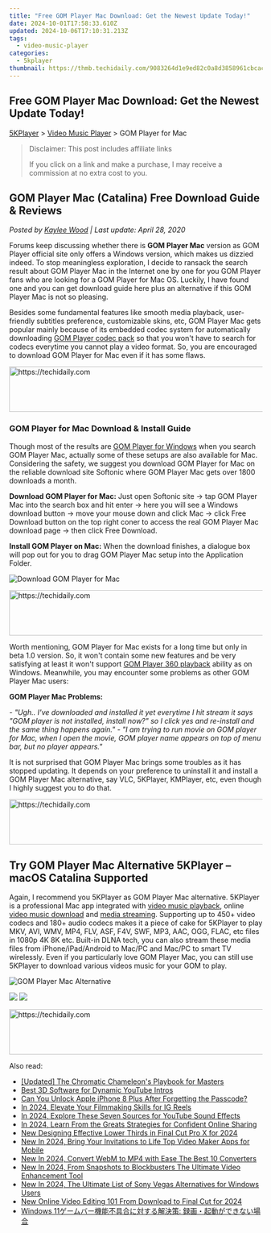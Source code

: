 ```yaml
---
title: "Free GOM Player Mac Download: Get the Newest Update Today!"
date: 2024-10-01T17:58:33.610Z
updated: 2024-10-06T17:10:31.213Z
tags:
  - video-music-player
categories:
  - 5kplayer
thumbnail: https://thmb.techidaily.com/9083264d1e9ed82c0a8d3858961cbcacf8dd6e0e896428761bc70aaa3b066e45.jpg
---
```


## Free GOM Player Mac Download: Get the Newest Update Today!

[5KPlayer](https://tools.techidaily.com/5kplayer/products/) \> [Video Music Player](https://tools.techidaily.com/5kplayer/video-music-player/) \> GOM Player for Mac

>  Disclaimer: This post includes affiliate links
>
>  If you click on a link and make a purchase, I may receive a commission at no extra cost to you.
>

## GOM Player Mac (Catalina) Free Download Guide & Reviews

 _Posted by [Kaylee Wood](https://www.quora.com/profile/Amanda-Hu-21) | Last update: April 28, 2020_

Forums keep discussing whether there is **GOM Player Mac** version as GOM Player official site only offers a Windows version, which makes us dizzied indeed. To stop meaningless exploration, I decide to ransack the search result about GOM Player Mac in the Internet one by one for you GOM Player fans who are looking for a GOM Player for Mac OS. Luckily, I have found one and you can get download guide here plus an alternative if this GOM Player Mac is not so pleasing.

Besides some fundamental features like smooth media playback, user-friendly subtitles preference, customizable skins, etc, GOM Player Mac gets popular mainly because of its embedded codec system for automatically downloading [GOM Player codec pack](https://tools.techidaily.com/5kplayer/video-music-player/) so that you won't have to search for codecs everytime you cannot play a video format. So, you are encouraged to download GOM Player for Mac even if it has some flaws.

<!-- affiliate ads begin -->
<a href="https://appsumo.8odi.net/c/5597632/2105867/7443" target="_top" id="2105867">
  <img src="//a.impactradius-go.com/display-ad/7443-2105867" border="0" alt="https://techidaily.com" width="728" height="90"/>
</a>
<img height="0" width="0" src="https://appsumo.8odi.net/i/5597632/2105867/7443" style="position:absolute;visibility:hidden;" border="0" />
<!-- affiliate ads end -->

### GOM Player for Mac Download & Install Guide

Though most of the results are [GOM Player for Windows](https://tools.techidaily.com/5kplayer/video-music-player/) when you search GOM Player Mac, actually some of these setups are also available for Mac. Considering the safety, we suggest you download GOM Player for Mac on the reliable download site Softonic where GOM Player Mac gets over 1800 downloads a month. 

**Download GOM Player for Mac:** Just open Softonic site -> tap GOM Player Mac into the search box and hit enter -> here you will see a Windows download button -> move your mouse down and click Mac -> click Free Download button on the top right coner to access the real GOM Player Mac download page -> then click Free Download.

**Install GOM Player on Mac:** When the download finishes, a dialogue box will pop out for you to drag GOM Player Mac setup into the Application Folder.

![Download GOM Player for Mac](https://www.5kplayer.com/video-music-player/img/gom-player-mac.jpg) 

<!-- affiliate ads begin -->
<a href="https://laganoo.pxf.io/c/5597632/1484950/16446" target="_top" id="1484950">
  <img src="//a.impactradius-go.com/display-ad/16446-1484950" border="0" alt="https://techidaily.com" width="728" height="90"/>
</a>
<img height="0" width="0" src="https://laganoo.pxf.io/i/5597632/1484950/16446" style="position:absolute;visibility:hidden;" border="0" />
<!-- affiliate ads end -->

Worth mentioning, GOM Player for Mac exists for a long time but only in beta 1.0 version. So, it won't contain some new features and be very satisfying at least it won't support [GOM Player 360 playback](https://tools.techidaily.com/5kplayer/video-music-player/) ability as on Windows. Meanwhile, you may encounter some problems as other GOM Player Mac users:

**GOM Player Mac Problems:**

_\- "Ugh.. I've downloaded and installed it yet everytime I hit stream it says "GOM player is not installed, install now?" so I click yes and re-install and the same thing happens again."_ 
 _\- "I am trying to run movie on GOM player for Mac, when I open the movie, GOM player name appears on top of menu bar, but no player appears."_

It is not surprised that GOM Player Mac brings some troubles as it has stopped updating. It depends on your preference to uninstall it and install a GOM Player Mac alternative, say VLC, 5KPlayer, KMPlayer, etc, even though I highly suggest you to do that. 

<!-- affiliate ads begin -->
<a href="https://appsumo.8odi.net/c/5597632/2037474/7443" target="_top" id="2037474">
  <img src="//a.impactradius-go.com/display-ad/7443-2037474" border="0" alt="https://techidaily.com" width="728" height="90"/>
</a>
<img height="0" width="0" src="https://appsumo.8odi.net/i/5597632/2037474/7443" style="position:absolute;visibility:hidden;" border="0" />
<!-- affiliate ads end -->

## Try GOM Player Mac Alternative 5KPlayer – macOS Catalina Supported

Again, I recommend you 5KPlayer as GOM Player Mac alternative. 5KPlayer is a professional Mac app integrated with [video music playback](https://tools.techidaily.com/5kplayer/video-music-player/), online [video music download](https://tools.techidaily.com/5kplayer/youtube-download/) and [media streaming](https://tools.techidaily.com/5kplayer/airplay/). Supporting up to 450+ video codecs and 180+ audio codecs makes it a piece of cake for 5KPlayer to play MKV, AVI, WMV, MP4, FLV, ASF, F4V, SWF, MP3, AAC, OGG, FLAC, etc files in 1080p 4K 8K etc. Built-in DLNA tech, you can also stream these media files from iPhone/iPad/Android to Mac/PC and Mac/PC to smart TV wirelessly. Even if you particularly love GOM Player Mac, you can still use 5KPlayer to download various videos music for your GOM to play. 

![GOM Player Mac Alternative](https://www.5kplayer.com/video-music-player/img/5kplayer-best-free-hd-video-player.jpg) 

[![](https://www.5kplayer.com/video-music-player/../button/freedownbackmac.png)](https://tools.techidaily.com/5kplayer/products/) [![](https://www.5kplayer.com/video-music-player/../button/freedownbackwin.png)](https://tools.techidaily.com/5kplayer/products/)

<!-- affiliate ads begin -->
<a href="https://unicoeye.pxf.io/c/5597632/2134491/18498" target="_top" id="2134491">
  <img src="//a.impactradius-go.com/display-ad/18498-2134491" border="0" alt="https://techidaily.com" width="728" height="90"/>
</a>
<img height="0" width="0" src="https://unicoeye.pxf.io/i/5597632/2134491/18498" style="position:absolute;visibility:hidden;" border="0" />
<!-- affiliate ads end -->

<ins class="adsbygoogle"
     style="display:block"
     data-ad-format="autorelaxed"
     data-ad-client="ca-pub-7571918770474297"
     data-ad-slot="1223367746"></ins>

<ins class="adsbygoogle"
     style="display:block"
     data-ad-client="ca-pub-7571918770474297"
     data-ad-slot="8358498916"
     data-ad-format="auto"
     data-full-width-responsive="true"></ins>

<span class="atpl-alsoreadstyle">Also read:</span>
<div><ul>
<li><a href="https://some-skills.techidaily.com/updated-the-chromatic-chameleons-playbook-for-masters/"><u>[Updated] The Chromatic Chameleon's Playbook for Masters</u></a></li>
<li><a href="https://youtube-videos.techidaily.com/best-3d-software-for-dynamic-youtube-intros/"><u>Best 3D Software for Dynamic YouTube Intros</u></a></li>
<li><a href="https://ios-unlock.techidaily.com/can-you-unlock-apple-iphone-8-plus-after-forgetting-the-passcode-by-drfone-ios/"><u>Can You Unlock Apple iPhone 8 Plus After Forgetting the Passcode?</u></a></li>
<li><a href="https://instagram-video-recordings.techidaily.com/in-2024-elevate-your-filmmaking-skills-for-ig-reels/"><u>In 2024, Elevate Your Filmmaking Skills for IG Reels</u></a></li>
<li><a href="https://youtube-blog.techidaily.com/24-explore-these-seven-sources-for-youtube-sound-effects/"><u>In 2024, Explore These Seven Sources for YouTube Sound Effects</u></a></li>
<li><a href="https://youtube-help.techidaily.com/in-2024-learn-from-the-greats-strategies-for-confident-online-sharing/"><u>In 2024, Learn From the Greats Strategies for Confident Online Sharing</u></a></li>
<li><a href="https://video-creation-software.techidaily.com/new-designing-effective-lower-thirds-in-final-cut-pro-x-for-2024/"><u>New Designing Effective Lower Thirds in Final Cut Pro X for 2024</u></a></li>
<li><a href="https://video-creation-software.techidaily.com/new-in-2024-bring-your-invitations-to-life-top-video-maker-apps-for-mobile/"><u>New In 2024, Bring Your Invitations to Life Top Video Maker Apps for Mobile</u></a></li>
<li><a href="https://video-creation-software.techidaily.com/new-in-2024-convert-webm-to-mp4-with-ease-the-best-10-converters/"><u>New In 2024, Convert WebM to MP4 with Ease The Best 10 Converters</u></a></li>
<li><a href="https://video-creation-software.techidaily.com/new-in-2024-from-snapshots-to-blockbusters-the-ultimate-video-enhancement-tool/"><u>New In 2024, From Snapshots to Blockbusters The Ultimate Video Enhancement Tool</u></a></li>
<li><a href="https://video-creation-software.techidaily.com/new-in-2024-the-ultimate-list-of-sony-vegas-alternatives-for-windows-users/"><u>New In 2024, The Ultimate List of Sony Vegas Alternatives for Windows Users</u></a></li>
<li><a href="https://video-creation-software.techidaily.com/new-online-video-editing-101-from-download-to-final-cut-for-2024/"><u>New Online Video Editing 101 From Download to Final Cut for 2024</u></a></li>
<li><a href="https://video-capture.techidaily.com/1726029362520-windows-11/"><u>Windows 11ゲームバー機能不具合に対する解決策: 録画・起動ができない場合</u></a></li>
</ul></div>

